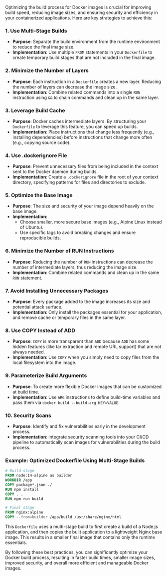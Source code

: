 Optimizing the build process for Docker images is crucial for improving build speed, reducing image sizes, and ensuring security and efficiency in your containerized applications. Here are key strategies to achieve this:

### 1. Use Multi-Stage Builds

- **Purpose**: Separate the build environment from the runtime environment to reduce the final image size.
- **Implementation**: Use multiple `FROM` statements in your `Dockerfile` to create temporary build stages that are not included in the final image.

### 2. Minimize the Number of Layers

- **Purpose**: Each instruction in a `Dockerfile` creates a new layer. Reducing the number of layers can decrease the image size.
- **Implementation**: Combine related commands into a single `RUN` instruction using `&&` to chain commands and clean up in the same layer.

### 3. Leverage Build Cache

- **Purpose**: Docker caches intermediate layers. By structuring your `Dockerfile` to leverage this feature, you can speed up builds.
- **Implementation**: Place instructions that change less frequently (e.g., installing dependencies) before instructions that change more often (e.g., copying source code).

### 4. Use .dockerignore File

- **Purpose**: Prevent unnecessary files from being included in the context sent to the Docker daemon during builds.
- **Implementation**: Create a `.dockerignore` file in the root of your context directory, specifying patterns for files and directories to exclude.

### 5. Optimize the Base Image

- **Purpose**: The size and security of your image depend heavily on the base image.
- **Implementation**:
    - Choose smaller, more secure base images (e.g., Alpine Linux instead of Ubuntu).
    - Use specific tags to avoid breaking changes and ensure reproducible builds.

### 6. Minimize the Number of RUN Instructions

- **Purpose**: Reducing the number of `RUN` instructions can decrease the number of intermediate layers, thus reducing the image size.
- **Implementation**: Combine related commands and clean up in the same `RUN` statement.

### 7. Avoid Installing Unnecessary Packages

- **Purpose**: Every package added to the image increases its size and potential attack surface.
- **Implementation**: Only install the packages essential for your application, and remove cache or temporary files in the same layer.

### 8. Use COPY Instead of ADD

- **Purpose**: `COPY` is more transparent than `ADD` because `ADD` has some hidden features (like tar extraction and remote URL support) that are not always needed.
- **Implementation**: Use `COPY` when you simply need to copy files from the local filesystem into the image.

### 9. Parameterize Build Arguments

- **Purpose**: To create more flexible Docker images that can be customized at build time.
- **Implementation**: Use `ARG` instructions to define build-time variables and pass them via `docker build --build-arg KEY=VALUE`.

### 10. Security Scans

- **Purpose**: Identify and fix vulnerabilities early in the development process.
- **Implementation**: Integrate security scanning tools into your CI/CD pipeline to automatically scan images for vulnerabilities during the build process.

### Example: Optimized Dockerfile Using Multi-Stage Builds

```Dockerfile
# Build stage
FROM node:14-alpine as builder
WORKDIR /app
COPY package*.json ./
RUN npm install
COPY . .
RUN npm run build

# Final stage
FROM nginx:alpine
COPY --from=builder /app/build /usr/share/nginx/html
```

This `Dockerfile` uses a multi-stage build to first create a build of a Node.js application, and then copies the built application to a lightweight Nginx base image. This results in a smaller final image that contains only the runtime essentials.

By following these best practices, you can significantly optimize your Docker build process, resulting in faster build times, smaller image sizes, improved security, and overall more efficient and manageable Docker images.